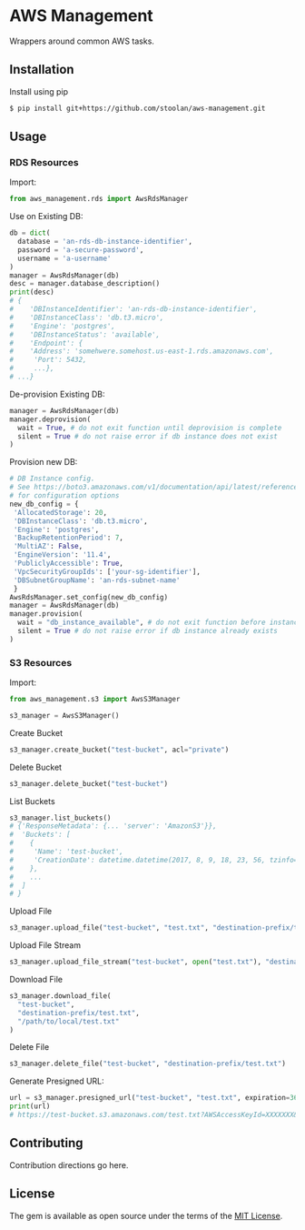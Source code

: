 # AWS Management
Wrappers around common AWS tasks.

## Installation
Install using pip

```bash
$ pip install git+https://github.com/stoolan/aws-management.git
```

## Usage

### RDS Resources

Import:
```python
from aws_management.rds import AwsRdsManager
```

Use on Existing DB:

```python
db = dict(
  database = 'an-rds-db-instance-identifier',
  password = 'a-secure-password',
  username = 'a-username'
)
manager = AwsRdsManager(db)
desc = manager.database_description()
print(desc)
# {
#    'DBInstanceIdentifier': 'an-rds-db-instance-identifier',
#    'DBInstanceClass': 'db.t3.micro',
#    'Engine': 'postgres',
#    'DBInstanceStatus': 'available',
#    'Endpoint': {
#    'Address': 'somehwere.somehost.us-east-1.rds.amazonaws.com',
#     'Port': 5432,
#     ...},
# ...}
```

De-provision Existing DB:
```python
manager = AwsRdsManager(db)
manager.deprovision(
  wait = True, # do not exit function until deprovision is complete
  silent = True # do not raise error if db instance does not exist
)
```

Provision new DB:
```python
# DB Instance config.
# See https://boto3.amazonaws.com/v1/documentation/api/latest/reference/services/rds.html#RDS.Client.create_db_instance
# for configuration options
new_db_config = {
 'AllocatedStorage': 20,
 'DBInstanceClass': 'db.t3.micro',
 'Engine': 'postgres',
 'BackupRetentionPeriod': 7,
 'MultiAZ': False,
 'EngineVersion': '11.4',
 'PubliclyAccessible': True,
 'VpcSecurityGroupIds': ['your-sg-identifier'],
 'DBSubnetGroupName': 'an-rds-subnet-name'
 }
AwsRdsManager.set_config(new_db_config)
manager = AwsRdsManager(db)
manager.provision(
  wait = "db_instance_available", # do not exit function before instance creation is complete
  silent = True # do not raise error if db instance already exists
)
```

### S3 Resources

Import:
```python
from aws_management.s3 import AwsS3Manager

s3_manager = AwsS3Manager()
```

Create Bucket
```python
s3_manager.create_bucket("test-bucket", acl="private")
```

Delete Bucket
```python
s3_manager.delete_bucket("test-bucket")
```

List Buckets
```python
s3_manager.list_buckets()
# {'ResponseMetadata': {... 'server': 'AmazonS3'}},
#  'Buckets': [
#    {
#     'Name': 'test-bucket',
#     'CreationDate': datetime.datetime(2017, 8, 9, 18, 23, 56, tzinfo=tzutc())
#    },
#    ...
#  ]
# }
```

Upload File
```python
s3_manager.upload_file("test-bucket", "test.txt", "destination-prefix/test.txt")
```

Upload File Stream
```python
s3_manager.upload_file_stream("test-bucket", open("test.txt"), "destination-prefix/test.txt")
```

Download File
```python
s3_manager.download_file(
  "test-bucket",
  "destination-prefix/test.txt",
  "/path/to/local/test.txt"
)
```
Delete File
```python
s3_manager.delete_file("test-bucket", "destination-prefix/test.txt")
```

Generate Presigned URL:
```python
url = s3_manager.presigned_url("test-bucket", "test.txt", expiration=3600)
print(url)
# https://test-bucket.s3.amazonaws.com/test.txt?AWSAccessKeyId=XXXXXXX&Signature=XXXXXXX&Expires=1580327011
```
## Contributing
Contribution directions go here.

## License
The gem is available as open source under the terms of the [MIT License](https://opensource.org/licenses/MIT).
